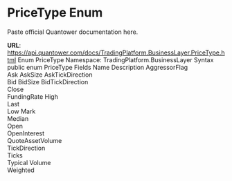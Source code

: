 # PriceType Enum

Paste official Quantower documentation here.

**URL**: https://api.quantower.com/docs/TradingPlatform.BusinessLayer.PriceType.html
Enum PriceType
Namespace: TradingPlatform.BusinessLayer
Syntax
public enum PriceType
Fields
Name	Description
AggressorFlag	
Ask	
AskSize	
AskTickDirection	
Bid	
BidSize	
BidTickDirection	
Close	
FundingRate	
High	
Last	
Low	
Mark	
Median	
Open	
OpenInterest	
QuoteAssetVolume	
TickDirection	
Ticks	
Typical	
Volume	
Weighted
